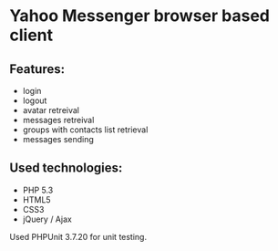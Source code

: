 Yahoo Messenger browser based client
======================================

Features:
--------------------
 - login
 - logout
 - avatar retreival
 - messages retreival
 - groups with contacts list retrieval
 - messages sending  

Used technologies:
--------------------
 - PHP 5.3
 - HTML5
 - CSS3 
 - jQuery / Ajax

Used PHPUnit 3.7.20 for unit testing.
